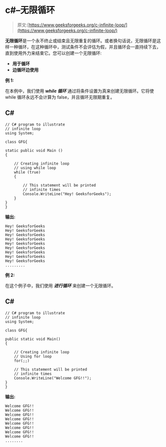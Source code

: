 # c#–无限循环

> 原文:[https://www.geeksforgeeks.org/c-infinite-loop/](https://www.geeksforgeeks.org/c-infinite-loop/)

**无限循环**是一个永不终止或结束且无限重复的循环。或者换句话说，无限循环是这样一种循环，在这种循环中，测试条件不会评估为假，并且循环会一直持续下去，直到使用外力来结束它。您可以创建一个无限循环:

*   **用于循环**
*   **边循环边使用**

**例 1:**

在本例中，我们使用 ***while 循环*** 通过将条件设置为真来创建无限循环。它将使 while 循环永远不会计算为 false，并且循环无限期重复。

## C#

```
// C# program to illustrate
// infinite loop
using System;

class GFG{

static public void Main ()
{

    // Creating infinite loop
    // using while loop
    while (true)
    {

        // This statement will be printed
        // infinite times
        Console.WriteLine("Hey! GeeksforGeeks");
    }
}
}
```

**输出:**

```
Hey! GeeksforGeeks
Hey! GeeksforGeeks
Hey! GeeksforGeeks
Hey! GeeksforGeeks
Hey! GeeksforGeeks
Hey! GeeksforGeeks
Hey! GeeksforGeeks
Hey! GeeksforGeeks
Hey! GeeksforGeeks
.........
```

**例 2:**

在这个例子中，我们使用 ***进行循环*** 来创建一个无限循环。

## C#

```
// C# program to illustrate
// infinite loop
using System;

class GFG{

public static void Main()
{

    // Creating infinite loop
    // Using for loop
    for(;;)

    // This statement will be printed
    // infinite times
    Console.WriteLine("Welcome GFG!!");
}
}
```

**输出:**

```
Welcome GFG!!
Welcome GFG!!
Welcome GFG!!
Welcome GFG!!
Welcome GFG!!
Welcome GFG!!
Welcome GFG!!
Welcome GFG!!
........
```